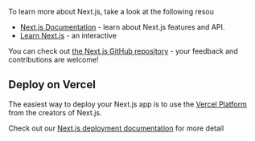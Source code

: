 
To learn more about Next.js, take a look at the following resou

- [Next.js Documentation](https://nextjs.org/docs) - learn about Next.js features and API.
- [Learn Next.js](https://nextjs.org/learn) - an interactive

You can check out [the Next.js GitHub repository](https://github.com/vercel/next.js/) - your feedback and contributions are welcome!
## Deploy on Vercel
The easiest way to deploy your Next.js app is to use the [Vercel Platform](https://vercel.com/new?utm_medium=default-template&filter=next.js&utm_source=create-next-app&utm_campaign=create-next-app-readme) from the creators of Next.js.

Check out our [Next.js deployment documentation](https://nextjs.org/docs/deployment) for more detail
